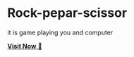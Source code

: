 # Rock-pepar-scissor
it is game playing you and computer

<a href="https://replit.com/@aditya0666/Rock-paper?v=1">**Visit Now** 🚀</a>
